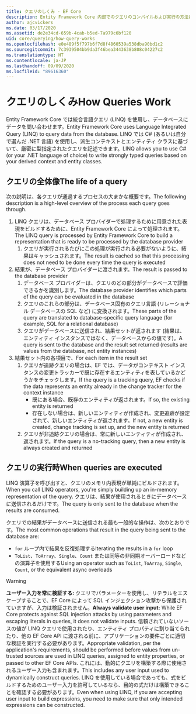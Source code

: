```yaml
---
title: クエリのしくみ - EF Core
description: Entity Framework Core 内部でのクエリのコンパイルおよび実行の方法に関する一般的な情報
author: ajcvickers
ms.date: 03/17/2020
ms.assetid: de2e34cd-659b-4cab-b5ed-7a979c6bf120
uid: core/querying/how-query-works
ms.openlocfilehash: e0e489f5f797b6f7d8f4860539a538dba90bd1c2
ms.sourcegitcommit: 7c3939504bb9da3f46bea3443638b808c04227c2
ms.translationtype: HT
ms.contentlocale: ja-JP
ms.lasthandoff: 09/09/2020
ms.locfileid: "89616360"
---
```

# <a name="how-queries-work"></a><span data-ttu-id="df740-103">クエリのしくみ</span><span class="sxs-lookup"><span data-stu-id="df740-103">How Queries Work</span></span>

<span data-ttu-id="df740-104">Entity Framework Core では統合言語クエリ (LINQ) を使用し、データベースにデータを問い合わせます。</span><span class="sxs-lookup"><span data-stu-id="df740-104">Entity Framework Core uses Language Integrated Query (LINQ) to query data from the database.</span></span> <span data-ttu-id="df740-105">LINQ では C# (あるいは自分で選んだ .NET 言語) を使用し、派生コンテキストとエンティティ クラスに基づいて、厳密に型指定されたクエリを記述できます。</span><span class="sxs-lookup"><span data-stu-id="df740-105">LINQ allows you to use C# (or your .NET language of choice) to write strongly typed queries based on your derived context and entity classes.</span></span>

## <a name="the-life-of-a-query"></a><span data-ttu-id="df740-106">クエリの全体像</span><span class="sxs-lookup"><span data-stu-id="df740-106">The life of a query</span></span>

<span data-ttu-id="df740-107">次の説明は、各クエリが通過するプロセスの大まかな概要です。</span><span class="sxs-lookup"><span data-stu-id="df740-107">The following description is a high-level overview of the process each query goes through.</span></span>

1. <span data-ttu-id="df740-108">LINQ クエリは、データベース プロバイダーで処理するために用意された表現をビルドするために、Entity Framework Core によって処理されます。</span><span class="sxs-lookup"><span data-stu-id="df740-108">The LINQ query is processed by Entity Framework Core to build a representation that is ready to be processed by the database provider</span></span>
   1. <span data-ttu-id="df740-109">クエリが実行されるたびにこの処理が実行される必要がないように、結果はキャッシュされます。</span><span class="sxs-lookup"><span data-stu-id="df740-109">The result is cached so that this processing does not need to be done every time the query is executed</span></span>
2. <span data-ttu-id="df740-110">結果が、データベース プロバイダーに渡されます。</span><span class="sxs-lookup"><span data-stu-id="df740-110">The result is passed to the database provider</span></span>
   1. <span data-ttu-id="df740-111">データベース プロバイダーは、クエリのどの部分がデータベースで評価できるかを識別します。</span><span class="sxs-lookup"><span data-stu-id="df740-111">The database provider identifies which parts of the query can be evaluated in the database</span></span>
   2. <span data-ttu-id="df740-112">クエリのこれらの部分は、データベース固有のクエリ言語 (リレーショナル データベースの SQL など) に変換されます。</span><span class="sxs-lookup"><span data-stu-id="df740-112">These parts of the query are translated to database-specific query language (for example, SQL for a relational database)</span></span>
   3. <span data-ttu-id="df740-113">クエリがデータべースに送信され、結果セットが返されます (結果は、エンティティ インスタンスではなく、データベースからの値です)。</span><span class="sxs-lookup"><span data-stu-id="df740-113">A query is sent to the database and the result set returned (results are values from the database, not entity instances)</span></span>
3. <span data-ttu-id="df740-114">結果セット内の各項目で、</span><span class="sxs-lookup"><span data-stu-id="df740-114">For each item in the result set</span></span>
   1. <span data-ttu-id="df740-115">クエリが追跡クエリの場合は、EF では、データがコンテキスト インスタンスの変更トラッカーで既に存在するエンティティを表しているかどうかをチェックします。</span><span class="sxs-lookup"><span data-stu-id="df740-115">If the query is a tracking query, EF checks if the data represents an entity already in the change tracker for the context instance</span></span>
      * <span data-ttu-id="df740-116">既にある場合、既存のエンティティが返されます。</span><span class="sxs-lookup"><span data-stu-id="df740-116">If so, the existing entity is returned</span></span>
      * <span data-ttu-id="df740-117">存在しない場合は、新しいエンティティが作成され、変更追跡が設定されて、新しいエンティティが返されます。</span><span class="sxs-lookup"><span data-stu-id="df740-117">If not, a new entity is created, change tracking is set up, and the new entity is returned</span></span>
   2. <span data-ttu-id="df740-118">クエリが非追跡クエリの場合は、常に新しいエンティティが作成され、返されます。</span><span class="sxs-lookup"><span data-stu-id="df740-118">If the query is a no-tracking query, then a new entity is always created and returned</span></span>

## <a name="when-queries-are-executed"></a><span data-ttu-id="df740-119">クエリの実行時</span><span class="sxs-lookup"><span data-stu-id="df740-119">When queries are executed</span></span>

<span data-ttu-id="df740-120">LINQ 演算子を呼び出すと、クエリのメモリ内表現が単純にビルドされます。</span><span class="sxs-lookup"><span data-stu-id="df740-120">When you call LINQ operators, you're simply building up an in-memory representation of the query.</span></span> <span data-ttu-id="df740-121">クエリは、結果が使用されるときにデータベースに送信されるだけです。</span><span class="sxs-lookup"><span data-stu-id="df740-121">The query is only sent to the database when the results are consumed.</span></span>

<span data-ttu-id="df740-122">クエリでの結果がデータベースに送信される最も一般的な操作は、次のとおりです。</span><span class="sxs-lookup"><span data-stu-id="df740-122">The most common operations that result in the query being sent to the database are:</span></span>

* <span data-ttu-id="df740-123">`for` ループ内で結果を反復処理する</span><span class="sxs-lookup"><span data-stu-id="df740-123">Iterating the results in a `for` loop</span></span>
* <span data-ttu-id="df740-124">`ToList`、`ToArray`、`Single`、`Count` または同等の非同期オーバーロードなどの演算子を使用する</span><span class="sxs-lookup"><span data-stu-id="df740-124">Using an operator such as `ToList`, `ToArray`, `Single`, `Count`, or the equivalent async overloads</span></span>

> [!WARNING]  
> <span data-ttu-id="df740-125">**ユーザー入力を常に検証する:** クエリでパラメーターを使用し、リテラルをエスケープすることで、EF Core によって SQL インジェクション攻撃から保護されていますが、入力は検証されません。</span><span class="sxs-lookup"><span data-stu-id="df740-125">**Always validate user input:** While EF Core protects against SQL injection attacks by using parameters and escaping literals in queries, it does not validate inputs.</span></span> <span data-ttu-id="df740-126">信頼されていないソースの値が LINQ クエリで使用されたり、エンティティ プロパティに割り当てられたり、他の EF Core API に渡される前に、アプリケーションの要件ごとに適切な検証を実行する必要があります。</span><span class="sxs-lookup"><span data-stu-id="df740-126">Appropriate validation, per the application's requirements, should be performed before values from un-trusted sources are used in LINQ queries, assigned to entity properties, or passed to other EF Core APIs.</span></span> <span data-ttu-id="df740-127">これには、動的にクエリを構築する際に使用されるユーザー入力も含まれます。</span><span class="sxs-lookup"><span data-stu-id="df740-127">This includes any user input used to dynamically construct queries.</span></span> <span data-ttu-id="df740-128">LINQ を使用している場合であっても、式をビルドするためのユーザー入力を許可しているなら、目的の式だけは構築できることを確認する必要があります。</span><span class="sxs-lookup"><span data-stu-id="df740-128">Even when using LINQ, if you are accepting user input to build expressions, you need to make sure that only intended expressions can be constructed.</span></span>
